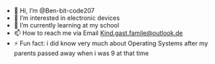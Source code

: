 - 👋 Hi, I’m @Ben-bit-code207
- 👀 I’m interested in electronic devices
- 🌱 I’m currently learning at my school
- 📫 How to reach me via Email Kind.gast.famile@outlook.de
- ⚡ Fun fact: i did know very much about Operating Systems after my parents passed away when i was 9 at that time
